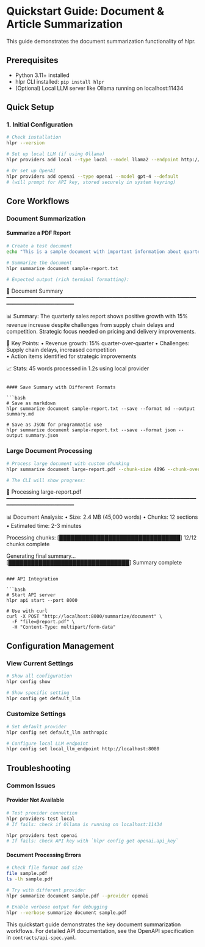 # Quickstart Guide: Document & Article Summarization

This guide demonstrates the document summarization functionality of hlpr.

## Prerequisites

- Python 3.11+ installed
- hlpr CLI installed: `pip install hlpr`
- (Optional) Local LLM server like Ollama running on localhost:11434

## Quick Setup

### 1. Initial Configuration

```bash
# Check installation
hlpr --version

# Set up local LLM (if using Ollama)
hlpr providers add local --type local --model llama2 --endpoint http://localhost:11434

# Or set up OpenAI
hlpr providers add openai --type openai --model gpt-4 --default
# (will prompt for API key, stored securely in system keyring)
```

## Core Workflows

### Document Summarization

#### Summarize a PDF Report

```bash
# Create a test document
echo "This is a sample document with important information about quarterly sales. The revenue increased by 15% compared to last quarter. Key challenges include supply chain delays and increased competition. Action items: review pricing strategy, improve delivery times, conduct market analysis." > sample-report.txt

# Summarize the document
hlpr summarize document sample-report.txt

# Expected output (rich terminal formatting):
```
📄 Document Summary
━━━━━━━━━━━━━━━━━━━━━━━━━━━━━━━━━━━━━━━━━━━━━━━━━━━━━━━━━━━━━━━━━━━━━━━━━━━━━━━━

📊 Summary:
The quarterly sales report shows positive growth with 15% revenue increase despite challenges 
from supply chain delays and competition. Strategic focus needed on pricing and delivery 
improvements.

🔑 Key Points:
• Revenue growth: 15% quarter-over-quarter
• Challenges: Supply chain delays, increased competition  
• Action items identified for strategic improvements

📈 Stats: 45 words processed in 1.2s using local provider
```

#### Save Summary with Different Formats

```bash
# Save as markdown
hlpr summarize document sample-report.txt --save --format md --output summary.md

# Save as JSON for programmatic use
hlpr summarize document sample-report.txt --save --format json --output summary.json
```

### Large Document Processing

```bash
# Process large document with custom chunking
hlpr summarize document large-report.pdf --chunk-size 4096 --chunk-overlap 512 --provider openai

# The CLI will show progress:
```
📄 Processing large-report.pdf
━━━━━━━━━━━━━━━━━━━━━━━━━━━━━━━━━━━━━━━━━━━━━━━━━━━━━━━━━━━━━━━━━━━━━━━━━━━━━━━━

📊 Document Analysis:
• Size: 2.4 MB (45,000 words)
• Chunks: 12 sections
• Estimated time: 2-3 minutes

Processing chunks: [████████████████████████████████] 12/12 chunks complete

Generating final summary...
[████████████████████████████████] Summary complete
```

### API Integration

```bash
# Start API server
hlpr api start --port 8000

# Use with curl
curl -X POST "http://localhost:8000/summarize/document" \
  -F "file=@report.pdf" \
  -H "Content-Type: multipart/form-data"
```

## Configuration Management

### View Current Settings

```bash
# Show all configuration
hlpr config show

# Show specific setting
hlpr config get default_llm
```

### Customize Settings

```bash
# Set default provider
hlpr config set default_llm anthropic

# Configure local LLM endpoint
hlpr config set local_llm_endpoint http://localhost:8080
```

## Troubleshooting

### Common Issues

#### Provider Not Available

```bash
# Test provider connection
hlpr providers test local
# If fails: check if Ollama is running on localhost:11434

hlpr providers test openai  
# If fails: check API key with `hlpr config get openai.api_key`
```

#### Document Processing Errors

```bash
# Check file format and size
file sample.pdf
ls -lh sample.pdf

# Try with different provider
hlpr summarize document sample.pdf --provider openai

# Enable verbose output for debugging
hlpr --verbose summarize document sample.pdf
```

This quickstart guide demonstrates the key document summarization workflows. For detailed API documentation, see the OpenAPI specification in `contracts/api-spec.yaml`.